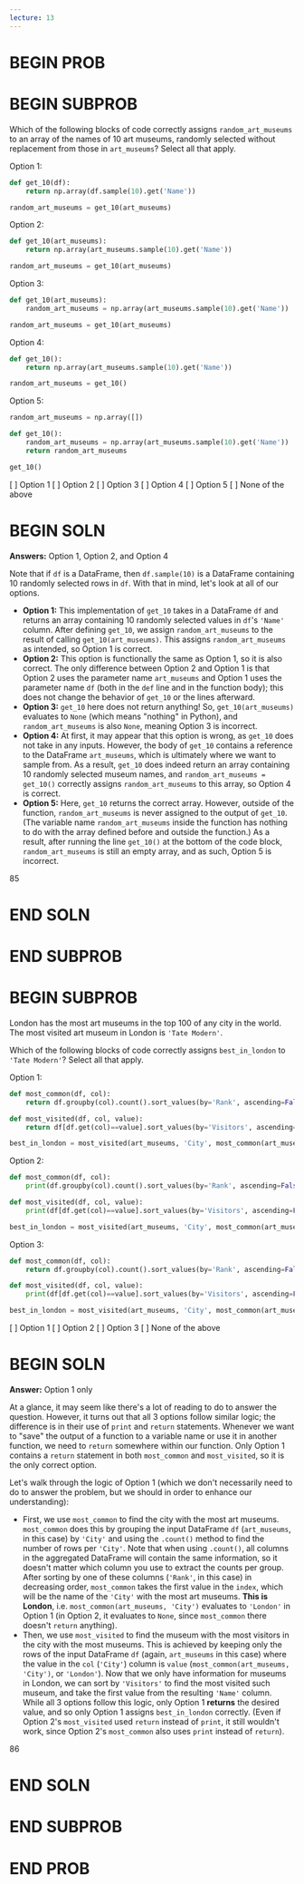 ```yaml
---
lecture: 13
---
```


# BEGIN PROB

# BEGIN SUBPROB

Which of the following blocks of code correctly assigns `random_art_museums` to an array of the names of 10 art museums, randomly selected without replacement from those in `art_museums`? Select all that apply.

Option 1:
```py
def get_10(df):
    return np.array(df.sample(10).get('Name'))

random_art_museums = get_10(art_museums)
```

Option 2:
```py
def get_10(art_museums):
    return np.array(art_museums.sample(10).get('Name'))

random_art_museums = get_10(art_museums)
```

Option 3:
```py
def get_10(art_museums):
    random_art_museums = np.array(art_museums.sample(10).get('Name'))

random_art_museums = get_10(art_museums)
```

Option 4:
```py
def get_10():
    return np.array(art_museums.sample(10).get('Name'))

random_art_museums = get_10()
```

Option 5:
```py
random_art_museums = np.array([])

def get_10():
    random_art_museums = np.array(art_museums.sample(10).get('Name'))
    return random_art_museums

get_10()
```

[ ] Option 1
[ ] Option 2
[ ] Option 3
[ ] Option 4
[ ] Option 5
[ ] None of the above

# BEGIN SOLN

**Answers:** Option 1, Option 2, and Option 4

Note that if `df` is a DataFrame, then `df.sample(10)` is a DataFrame containing 10 randomly selected rows in `df`. With that in mind, let's look at all of our options.

- **Option 1:** This implementation of `get_10` takes in a DataFrame `df` and returns an array containing 10 randomly selected values in `df`'s `'Name'` column. After defining `get_10`, we assign `random_art_museums` to the result of calling `get_10(art_museums)`. This assigns `random_art_museums` as intended, so Option 1 is correct.
- **Option 2:** This option is functionally the same as Option 1, so it is also correct. The only difference between Option 2 and Option 1 is that Option 2 uses the parameter name `art_museums` and Option 1 uses the parameter name `df` (both in the `def` line and in the function body); this does not change the behavior of `get_10` or the lines afterward.
- **Option 3:** `get_10` here does not return anything! So, `get_10(art_museums)` evaluates to `None` (which means "nothing" in Python), and `random_art_museums` is also `None`, meaning Option 3 is incorrect.
- **Option 4:** At first, it may appear that this option is wrong, as `get_10` does not take in any inputs. However, the body of `get_10` contains a reference to the DataFrame `art_museums`, which is ultimately where we want to sample from. As a result, `get_10` does indeed return an array containing 10 randomly selected museum names, and `random_art_museums = get_10()` correctly assigns `random_art_museums` to this array, so Option 4 is correct.
- **Option 5:** Here, `get_10` returns the correct array. However, outside of the function, `random_art_museums` is never assigned to the output of `get_10`. (The variable name `random_art_museums` inside the function has nothing to do with the array defined before and outside the function.) As a result, after running the line `get_10()` at the bottom of the code block, `random_art_museums` is still an empty array, and as such, Option 5 is incorrect.

<average>85</average>

# END SOLN

# END SUBPROB

# BEGIN SUBPROB

London has the most art museums in the top 100 of any city in the world. The most visited art museum in London is `'Tate Modern'`. 

Which of the following blocks of code correctly assigns `best_in_london` to `'Tate Modern'`? Select all that apply.

Option 1:
```py
def most_common(df, col):
    return df.groupby(col).count().sort_values(by='Rank', ascending=False).index[0]

def most_visited(df, col, value):
    return df[df.get(col)==value].sort_values(by='Visitors', ascending=False).get('Name').iloc[0]

best_in_london = most_visited(art_museums, 'City', most_common(art_museums, 'City'))
```

Option 2:
```py
def most_common(df, col):
    print(df.groupby(col).count().sort_values(by='Rank', ascending=False).index[0])

def most_visited(df, col, value):
    print(df[df.get(col)==value].sort_values(by='Visitors', ascending=False).get('Name').iloc[0])

best_in_london = most_visited(art_museums, 'City', most_common(art_museums, 'City'))
```

Option 3:
```py
def most_common(df, col):
    return df.groupby(col).count().sort_values(by='Rank', ascending=False).index[0]

def most_visited(df, col, value):
    print(df[df.get(col)==value].sort_values(by='Visitors', ascending=False).get('Name').iloc[0])

best_in_london = most_visited(art_museums, 'City', most_common(art_museums, 'City'))
```

[ ] Option 1
[ ] Option 2
[ ] Option 3
[ ] None of the above

# BEGIN SOLN

**Answer:** Option 1 only

At a glance, it may seem like there's a lot of reading to do to answer the question. However, it turns out that all 3 options follow similar logic; the difference is in their use of `print` and `return` statements. Whenever we want to "save" the output of a function to a variable name or use it in another function, we need to `return` somewhere within our function. Only Option 1 contains a `return` statement in both `most_common` and `most_visited`, so it is the only correct option.

Let's walk through the logic of Option 1 (which we don't necessarily need to do to answer the problem, but we should in order to enhance our understanding):

- First, we use `most_common` to find the city with the most art museums. `most_common` does this by grouping the input DataFrame `df` (`art_museums`, in this case) by `'City'` and using the `.count()` method to find the number of rows per `'City'`. Note that when using `.count()`, all columns in the aggregated DataFrame will contain the same information, so it doesn't matter which column you use to extract the counts per group. After sorting by one of these columns (`'Rank'`, in this case) in decreasing order, `most_common` takes the first value in the `index`, which will be the name of the `'City'` with the most art museums. **This is London**, i.e. `most_common(art_museums, 'City')` evaluates to `'London'` in Option 1 (in Option 2, it evaluates to `None`, since `most_common` there doesn't `return` anything).
- Then, we use `most_visited` to find the museum with the most visitors in the city with the most museums. This is achieved by keeping only the rows of the input DataFrame `df` (again, `art_museums` in this case) where the value in the `col` (`'City'`) column is `value` (`most_common(art_museums, 'City')`, or `'London'`). Now that we only have information for museums in London, we can sort by `'Visitors'` to find the most visited such museum, and take the first value from the resulting `'Name'` column. While all 3 options follow this logic, only Option 1 **returns** the desired value, and so only Option 1 assigns `best_in_london` correctly. (Even if Option 2's `most_visited` used `return` instead of `print`, it still wouldn't work, since Option 2's `most_common` also uses `print` instead of `return`).

<average>86</average>

# END SOLN

# END SUBPROB

# END PROB